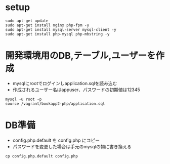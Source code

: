 
# setup
```
sudo apt-get update
sudo apt-get install nginx php-fpm -y
sudo apt-get install mysql-server mysql-client -y
sudo apt-get install php-mysql php-mbstring -y
```

# 開発環境用のDB,テーブル,ユーザーを作成
- mysqlにrootでログインしapplication.sqlを読み込む
- 作成されるユーザー名はappuser、パスワードの初期値は12345
```
mysql -u root -p
source /vagrant/bookapp2-php/application.sql
```

# DB準備
- config.php.default を config.php にコピー
- パスワードを変更した場合は手元のmysqlの物に書き換える
```
cp config.php.default config.php
```
